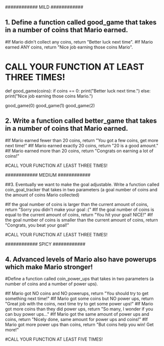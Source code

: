 ############ MILD ############

## 1. Define a function called good_game that takes in a number of coins that Mario earned.

#If Mario didn't collect any coins, return "Better luck next time".
#If Mario earned ANY coins, return "Nice job earning those coins Mario".

# CALL YOUR FUNCTION AT LEAST THREE TIMES!

def good_game(coins):
  if coins == 0:
  print("Better luck next time.")
  else:
  print("Nice job earning those coins Mario.")

good_game(0)
good_game(1)
good_game(2)

## 2. Write a function called better_game that takes in a number of coins that Mario earned.

#If Mario earned fewer than 20 coins, return "You got a few coins, get more next time!"
#If Mario earned exactly 20 coins, return "20 is a good amount."
#If Mario earned more than 20 coins, return "Congrats on earning a lot of coins!"

#CALL YOUR FUNCTION AT LEAST THREE TIMES!




############ MEDIUM ############

##3. Eventually we want to make the goal adjustable. Write a function called coin_goal_tracker that takes in two parameters (a goal number of coins and the amount of coins Mario collected)

#If the goal number of coins is larger than the current amount of coins, return "Sorry you didn't make your goal :("
#If the goal number of coins is equal to the current amount of coins, return "You hit your goal! NICE!"
#If the goal number of coins is smaller than the current amount of coins, return "Congrats, you beat your goal!"

#CALL YOUR FUNCTION AT LEAST THREE TIMES!






############ SPICY ############

## 4. Advanced levels of Mario also have powerups which make Mario stronger! 

#Define a function called coin_power_ups that takes in two parameters (a number of coins and a number of power ups).

#If Mario got NO coins and NO powerups, return "You should try to get something next time!"
#If Mario got some coins but NO power ups, return "Great job with the coins, next time try to get some power ups!"
#If Mario got more coins than they did power ups, return "So many, I wonder if you can buy power ups..."
#If Mario got the same amount of power ups and coins, return "Nicely done, same amount for power ups and coins!"
#If Mario got more power ups than coins, return "But coins help you win! Get more!"

#CALL YOUR FUNCTION AT LEAST FIVE TIMES!